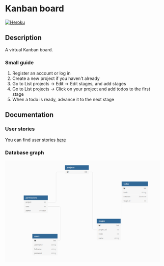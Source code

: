 # Kanban board

[![Heroku](https://heroku-badge.herokuapp.com/?app=tsoha-kanban)](https://tsoha-kanban.herokuapp.com/)

## Description
A virtual Kanban board.

### Small guide
1. Register an account or log in
2. Create a new project if you haven't already
3. Go to List projects -> Edit -> Edit stages, and add stages
4. Go to List projects -> Click on your project and add todos to the first stage
5. When a todo is ready, advance it to the next stage

## Documentation

### User stories
You can find user stories [here](documentation/user_stories.md)
### Database graph
![graph](documentation/graph.png)
